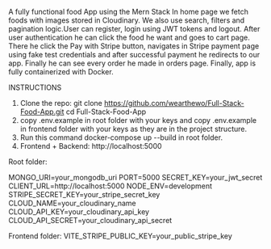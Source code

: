 A fully functional food App using the Mern Stack In home page we fetch foods with images stored in Cloudinary. We also use search, filters and pagination logic.User can register, login using JWT tokens and logout.  After user authentication he can click the food he want and goes to cart page. There he click the Pay with Stripe button, navigates in Stripe payment page using fake test credentials and after successful payment he redirects to our app. Finally he can see every order he made in orders page. Finally, app is fully containerized with Docker.

INSTRUCTIONS 
1. Clone the repo:
 git clone https://github.com/wearthewo/Full-Stack-Food-App.git
 cd Full-Stack-Food-App
2. copy .env.example in root folder with your keys and copy .env.example in frontend folder with your keys as they are in the project structure.
3. Run this command docker-compose up --build in root folder.
4. Frontend + Backend: http://localhost:5000

Root folder:

MONGO_URI=your_mongodb_uri
PORT=5000
SECRET_KEY=your_jwt_secret
CLIENT_URL=http://localhost:5000
NODE_ENV=development
STRIPE_SECRET_KEY=your_stripe_secret_key
CLOUD_NAME=your_cloudinary_name
CLOUD_API_KEY=your_cloudinary_api_key
CLOUD_API_SECRET=your_cloudinary_api_secret 

Frontend folder: 
VITE_STRIPE_PUBLIC_KEY=your_public_stripe_key
